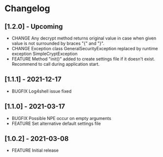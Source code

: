 # Changelog

## [1.2.0] - Upcoming

* CHANGE Any decrypt method returns original value in case when given value is not surrounded by braces "{" and "}".
* CHANGE Exception class GeneralSecurityException replaced by runtime exception SimpleCryptException
* FEATURE Method "init()" added to create settings file if it doesn't exist. Recommend to call during application start.

## [1.1.1] - 2021-12-17
* BUGFIX Log4shell issue fixed

## [1.1.0] - 2021-03-17

* BUGFIX Possible NPE occur on empty arguments
* FEATURE Set alternative default settings file

## [1.0.2] - 2021-03-08

* FEATURE Initial release